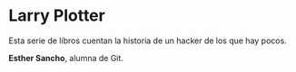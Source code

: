 
# Larry Plotter


Esta serie de libros cuentan la historia de un hacker de los que hay pocos.

**Esther Sancho**, alumna de Git.

